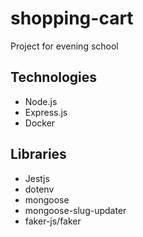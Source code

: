 # shopping-cart
Project for evening school 
## Technologies
- Node.js
- Express.js
- Docker
## Libraries
- Jestjs
- dotenv
- mongoose
- mongoose-slug-updater
- faker-js/faker
